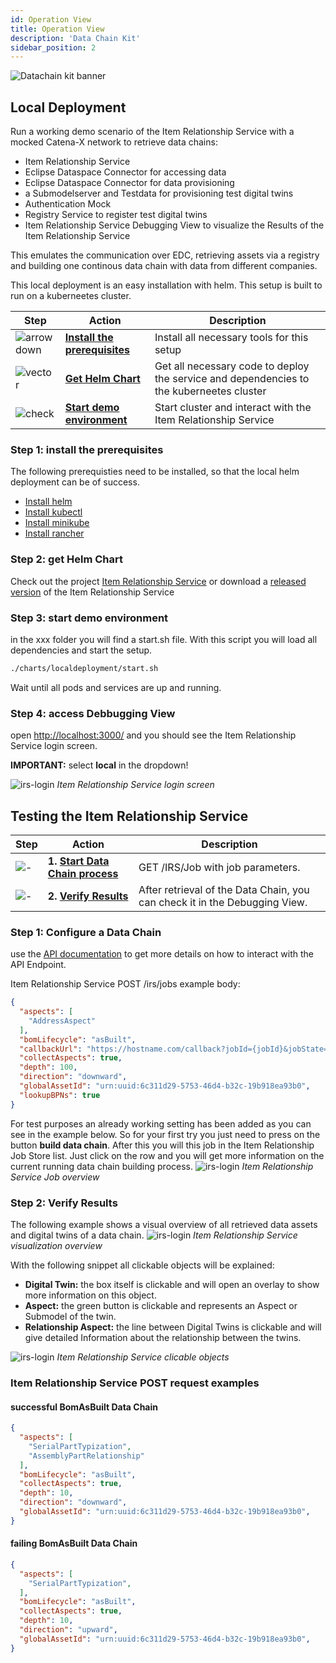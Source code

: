 ```yaml
---
id: Operation View
title: Operation View
description: 'Data Chain Kit'
sidebar_position: 2
---
```


![Datachain kit banner](../../../static/img/doc-datachain_header-minified.png)

## Local Deployment

Run a working demo scenario of the Item Relationship Service with a mocked Catena-X network to retrieve data chains:

* Item Relationship Service
* Eclipse Dataspace Connector for accessing data
* Eclipse Dataspace Connector for data provisioning
* a Submodelserver and Testdata for provisioning test digital twins
* Authentication Mock
* Registry Service to register test digital twins
* Item Relationship Service Debugging View to visualize the Results of the Item Relationship Service

This emulates the communication over EDC, retrieving assets via a registry and building one continous data chain with data from different companies.

This local deployment is an easy installation with helm. This setup is built to run on a kuberneetes cluster.

| Step                                                                             | Action                              | Description                                                             |
|----------------------------------------------------------------------------------|-------------------------------------|-------------------------------------------------------------------------|
|![arrow down](../../../static/img/arrow_down.png)| **[Install the prerequisites](#step-1-install-the-prerequisites)**| Install all necessary tools for this setup                                     |
|![vector](../../../static/img/vector.png)    | **[Get Helm Chart](#step-2-get-helm-chart)**               | Get all necessary code to deploy the service and dependencies to the kuberneetes cluster|
|![check](../../../static/img/check.png)     | **[Start demo environment](#step-3-start-demo-environment)**|Start cluster and interact with the Item Relationship Service|

### Step 1: install the prerequisites

The following prerequisties need to be installed, so that the local helm deployment can be of success.

* [Install helm](https://helm.sh/docs/intro/install/)
* [Install kubectl](https://kubernetes.io/docs/tasks/tools/)
* [Install minikube](https://kubernetes.io/de/docs/tasks/tools/install-minikube/#minikube-installieren)
* [Install rancher](https://ranchermanager.docs.rancher.com/getting-started/quick-start-guides/deploy-rancher-manager/helm-cli#install-rancher-with-helm)

### Step 2: get Helm Chart

Check out the project [Item Relationship Service](https://github.com/eclipse-tractusx/item-relationship-service) or download a [released version](https://github.com/eclipse-tractusx/item-relationship-service/releases) of the Item Relationship Service

### Step 3: start demo environment

in the xxx folder you will find a start.sh file. With this script you will load all dependencies and start the setup.

```bash
./charts/localdeployment/start.sh
```

Wait until all pods and services are up and running.

### Step 4: access Debbugging View

open [http://localhost:3000/](http://localhost:3000/) and you should see the Item Relationship Service login screen.

**IMPORTANT:** select **local** in the dropdown!

![irs-login](../../../static/img/irs-login.png)
*Item Relationship Service login screen*

## Testing the Item Relationship Service

| Step                                                                             | Action                          | Description                                                              |
|----------------------------------------------------------------------------------|---------------------------------|--------------------------------------------------------------------------|
|![-](../../../static/img/blank_page.png)    | **1. [Start Data Chain process](#step-1-configure-a-data-chain)** |GET /IRS/Job with job parameters.                                         |
|![-](../../../static/img/check.png)     | **2. [Verify  Results](#step-2-verify-results)**          |After retrieval of the Data Chain, you can check it in the Debugging View. |

### Step 1: Configure a Data Chain

use the [API documentation](./Software%20Development%20View/page_software-development-view.md) to get more details on how to interact with the API Endpoint.

<!-- TODO: ADD Info about Testdata -->
Item Relationship Service POST /irs/jobs example body:

```json
{
  "aspects": [
    "AddressAspect"
  ],
  "bomLifecycle": "asBuilt",
  "callbackUrl": "https://hostname.com/callback?jobId={jobId}&jobState={jobState}",
  "collectAspects": true,
  "depth": 100,
  "direction": "downward",
  "globalAssetId": "urn:uuid:6c311d29-5753-46d4-b32c-19b918ea93b0",
  "lookupBPNs": true
}
```

For test purposes an already working setting has been added as you can see in the example below. So for your first try you just need to press on the button **build data chain**.
After this you will this job in the Item Relationship Job Store list. Just click on the row and you will get more information on the current running data chain building process.
![irs-login](../../../static/img/irs-job-overview.png)
*Item Relationship Service Job overview*

### Step 2: Verify Results

The following example shows a visual overview of all retrieved data assets and digital twins of a data chain.
![irs-login](../../../static/img/irs-vis-overview.png)
*Item Relationship Service visualization overview*

With the following snippet all clickable objects will be explained:

* **Digital Twin:** the box itself is clickable and will open an overlay to show more information on this object.
* **Aspect:** the green button is clickable and represents an Aspect or Submodel of the twin.
* **Relationship Aspect:** the line between Digital Twins is clickable and will give detailed Information about the relationship between the twins.

![irs-login](../../../static/img/irs-vis-clickable.png)
*Item Relationship Service clicable objects*

### Item Relationship Service POST request examples

#### successful BomAsBuilt Data Chain

```json
{
  "aspects": [
    "SerialPartTypization",
    "AssemblyPartRelationship"
  ],
  "bomLifecycle": "asBuilt",
  "collectAspects": true,
  "depth": 10,
  "direction": "downward",
  "globalAssetId": "urn:uuid:6c311d29-5753-46d4-b32c-19b918ea93b0",
}
```

#### failing BomAsBuilt Data Chain

```json
{
  "aspects": [
    "SerialPartTypization",
  ],
  "bomLifecycle": "asBuilt",
  "collectAspects": true,
  "depth": 10,
  "direction": "upward",
  "globalAssetId": "urn:uuid:6c311d29-5753-46d4-b32c-19b918ea93b0",
}
```
